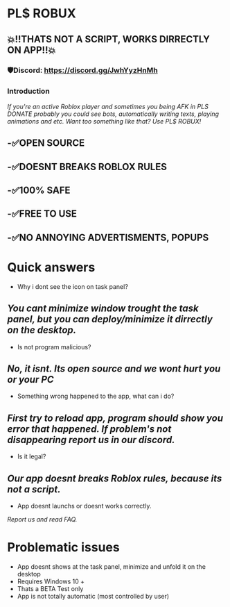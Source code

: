 # PL$ ROBUX
## 💥!!THATS NOT A SCRIPT, WORKS DIRRECTLY ON APP!!💥
### 🛡️Discord: https://discord.gg/JwhYyzHnMh

### Introduction
*If you're an active Roblox player and sometimes you being AFK in PLS DONATE probably you could see bots, automatically writing texts, playing animations and etc. Want too something like that? Use PL$ ROBUX!*

**-✅OPEN SOURCE**
---------------------------
**-✅DOESNT BREAKS ROBLOX RULES**
---------------------------
**-✅100% SAFE**
---------------------------
**-✅FREE TO USE**
---------------------------
**-✅NO ANNOYING ADVERTISMENTS, POPUPS**
---------------------------
# Quick answers
- Why i dont see the icon on task panel?
 
*You cant minimize window trought the task panel, but you can deploy/minimize it dirrectly on the desktop.*
-----------------------------------------------------------------------------------------------------------
- Is not program malicious?

*No, it isnt. Its open source and we wont hurt you or your PC*
-----------------------------------------------------------------------------------------------------------
- Something wrong happened to the app, what can i do?

*First try to reload app, program should show you error that happened. If problem's not disappearing report us in our discord.*
-----------------------------------------------------------------------------------------------------------
- Is it legal?

*Our app doesnt breaks Roblox rules, because its not a script.*
-----------------------------------------------------------------------------------------------------------
- App doesnt launchs or doesnt works correctly.

*Report us and read FAQ.*


# Problematic issues
- App doesnt  shows at the task panel, minimize and unfold it on the desktop
- Requires Windows 10 +
- Thats a BETA Test only
- App is not totally automatic (most controlled by user)
